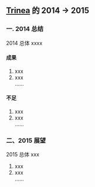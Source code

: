 [Trinea](https://github.com/trinea) 的 2014 -> 2015
-------------
### 一. 2014 总结
2014 总体 xxxx

#### 成果
1. xxx  
2. xxx  
……

#### 不足
1. xxx  
2. xxx  
……

### 二、2015 展望
2015 总体 xxx

1. xxx  
2. xxx  
……